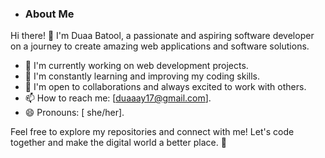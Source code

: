 - ### About Me

Hi there! 👋 I'm Duaa Batool, a passionate and aspiring software developer on a journey to create amazing web applications and software solutions.

- 🔭 I'm currently working on web development projects.
- 🌱 I'm constantly learning and improving my coding skills.
- 👯 I'm open to collaborations and always excited to work with others.
- 📫 How to reach me: [duaaay17@gmail.com].
- 😄 Pronouns: [ she/her].


Feel free to explore my repositories and connect with me! Let's code together and make the digital world a better place. 🚀

<!---
DuaaScripts/DuaaScripts is a ✨ special ✨ repository because its `README.md` (this file) appears on your GitHub profile.
You can click the Preview link to take a look at your changes.
--->
